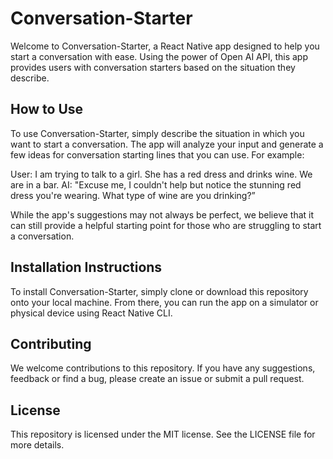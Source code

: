 # Conversation-Starter
Welcome to Conversation-Starter, a React Native app designed to help you start a conversation with ease. Using the power of Open AI API, this app provides users with conversation starters based on the situation they describe.

## How to Use
To use Conversation-Starter, simply describe the situation in which you want to start a conversation. The app will analyze your input and generate a few ideas for conversation starting lines that you can use. For example:

User: I am trying to talk to a girl. She has a red dress and drinks wine. We are in a bar.
AI: "Excuse me, I couldn't help but notice the stunning red dress you're wearing. What type of wine are you drinking?”

While the app's suggestions may not always be perfect, we believe that it can still provide a helpful starting point for those who are struggling to start a conversation.

## Installation Instructions
To install Conversation-Starter, simply clone or download this repository onto your local machine. From there, you can run the app on a simulator or physical device using React Native CLI.

## Contributing
We welcome contributions to this repository. If you have any suggestions, feedback or find a bug, please create an issue or submit a pull request.

## License
This repository is licensed under the MIT license. See the LICENSE file for more details.

